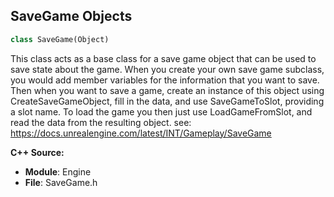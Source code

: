 ## SaveGame Objects

```python
class SaveGame(Object)
```

This class acts as a base class for a save game object that can be used to save state about the game.
When you create your own save game subclass, you would add member variables for the information that you want to save.
Then when you want to save a game, create an instance of this object using CreateSaveGameObject, fill in the data, and use SaveGameToSlot, providing a slot name.
To load the game you then just use LoadGameFromSlot, and read the data from the resulting object.
see: https://docs.unrealengine.com/latest/INT/Gameplay/SaveGame

**C++ Source:**

- **Module**: Engine
- **File**: SaveGame.h

<a id="unreal.LocalPlayerSaveGame"></a>
